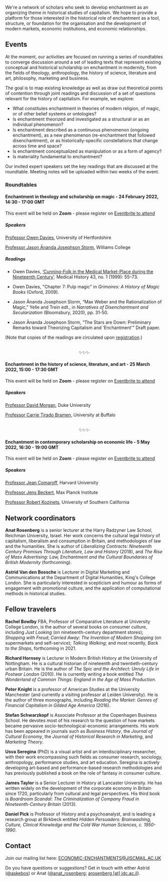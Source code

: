 We're a network of scholars who seek to develop enchantment as an organizing theme in historical studies of capitalism. We hope to provide a platform for those interested in the historical role of enchantment as a tool, structure, or foundation for the organisation and the development of modern markets, economic institutions, and economic relationships.

## Events
At the moment, our activities are focused on running a series of roundtables to converge discussion around a set of leading texts that represent existing conceptual and historical scholarship on enchantment in modernity, from the fields of theology, anthropology, the history of science, literature and art, philosophy, marketing and business.

The goal is to map existing knowledge as well as draw out theoretical points of contention through joint readings and discussion of a set of questions relevant for the history of capitalism. For example, we explore:
- What constitutes enchantment in theories of modern religion, of magic, or of other belief systems or ontologies? 
- Is enchantment theorized and investigated as a structural or as an individual phenomenon? 
- Is enchantment described as a continuous phenomenon (ongoing enchantment), as a new phenomenon (re-enchantment that followed disenchantment), or as historically-specific constellations that change across time and space? 
- Is enchantment conceptualized as manipulation or as a form of agency?
- Is materiality fundamental to enchantment? 

Our invited expert speakers set the key readings that are discussed at the roundtable. Meeting notes will be uploaded within two weeks of the event.

### Roundtables


#### Enchantment in theology and scholarship on magic - 24 February 2022, 14:30 - 17:00 GMT
This event will be held on **Zoom** - please register on [Eventbrite to attend](https://www.eventbrite.co.uk/e/enchantment-in-the-history-of-capitalism-roundtable-1-on-magic-theology-tickets-205667867127)

##### Speakers
[Professor Owen Davies](https://researchprofiles.herts.ac.uk/portal/en/persons/owen-davies(f0d6f1f0-37f4-4107-bb4c-91e2d36fab2e).html), University of Hertfordshire

[Professor Jason Ānanda Josephson Storm](https://religion.williams.edu/faculty/jason-josephson/), Williams College

##### Readings
- Owen Davies, [‘Cunning-Folk in the Medical Market-Place during the Nineteenth Century’](https://doi.org/10.1017/S0025727300064711). Medical History 43, no. 1 (1999): 55–73.

- Owen Davies, "Chapter 7: Pulp magic" in *Grimoires: A History of Magic Books* (Oxford, 2009).

- Jason Ānanda Josephson Storm, “Max Weber and the Rationalization of Magic,” Yelle and Trein edt., in *Narratives of Disenchantment and Secularization* (Bloomsbury, 2020), pp. 31-50. 

- Jason Ānanda Josephson Storm, “The Stars are Down: Preliminary Remarks toward Theorizing Capitalism and ‘Enchantment'” Draft paper.

(Note that copies of the readings are circulated upon [registration](https://www.eventbrite.co.uk/e/enchantment-in-the-history-of-capitalism-roundtable-1-on-magic-theology-tickets-205667867127).)

<p align=center><br>✨✨✨</p>

####  Enchantment in the history of science, literature, and art - 25 March 2022, 15:00 - 17:30 GMT
This event will be held on **Zoom** - please register on [Eventbrite to attend](https://www.eventbrite.co.uk/e/enchantment-in-the-history-of-capitalism-roundtable-2-tickets-243101793007)

##### Speakers
[Professor David Morgan](https://scholars.duke.edu/person/david.morgan), Duke University

[Professor Carrie Tirado Bramen](https://www.buffalo.edu/cas/english/faculty/faculty_directory.host.html/content/shared/cas/english/profiles/bramen-carrie-tirado.html), University at Buffalo

<p align=center><br>✨✨✨</p>

#### Enchantment in contemporary scholarship on economic life - 5 May 2022, 16:30 - 19:00 GMT
This event will be held on **Zoom** - please register on [Eventbrite to attend](https://www.eventbrite.co.uk/e/enchantment-in-the-history-of-capitalism-roundtable-3-tickets-243104290477)

##### Speakers
[Professor Jean Comaroff](https://anthropology.fas.harvard.edu/people/jean-comaroff), Harvard University

[Professor Jens Beckert](https://www.mpifg.de/people/jb1/index_en.asp), Max Planck Institute

[Professor Robert Kozinets](https://annenberg.usc.edu/faculty/robert-kozinets), University of Southern California


## Network coordinators
**Anat Rosenberg** is a senior lecturer at the Harry Radzyner Law School, Reichman University, Israel. Her work concerns the cultural legal history of capitalism, liberalism and consumption in Britain, and methodologies of law and the humanities. She is author of *Liberalizing Contracts: Nineteenth Century Promises Through Literature, Law and History* (2018), and *The Rise of Mass Advertising: Law, Enchantment and the Cultural Boundaries of British Modernity* (forthcoming).

**Astrid Van den Bossche** is Lecturer in Digital Marketing and Communications at the Department of Digital Humanities, King's College London. She is particularly interested in scepticism and humour as forms of engagement with promotional culture, and the application of computational methods in historical studies. 


## Fellow travelers
**Rachel Bowlby** FBA, Professor of Comparative Literature at University College London, is the author of several books on consumer culture, including *Just Looking* (on nineteenth-century department stores); *Shopping with Freud*; *Carried Away: The Invention of Modern Shopping* (on supermarkets and self-service); *Talking Walking*; and most recently, *Back to the Shops*, forthcoming in 2021. 

**Richard Hornsey** is Lecturer in Modern British History at the University of Nottingham. He is a cultural historian of nineteenth and twentieth-century urban Britain. He is the author of *The Spic and the Architect: Unruly Life in Postwar London* (2010). He is currently writing a book entitled *The Wonderland of Common Things: England in the Age of Mass Production*. 

**Peter Knight** is a professor of American Studies at the University Manchester (and currently a visiting professor at Leiden University). He is the author of three monographs, including *Reading the Market: Genres of Financial Capitalism in Gilded Age America* (2016). 

**Stefan Schwarzkopf** is Associate Professor at the Copenhagen Business School. He devotes most of his research to the question of how markets became pervasive socio-technological-economic arrangements. His work has been appeared in journals such as *Business History*, the *Journal of Cultural Economy*, the *Journal of Historical Research in Marketing*, and *Marketing Theory*. 

**Usva Seregina** (PhD) is a visual artist and an interdisciplinary researcher, with their work encompassing such fields as consumer research, sociology, anthropology, performance studies, and art education. Seregina is actively developing art-based and performance-based research methodologies and has previously published a book on the role of fantasy in consumer culture. 

**James Taylor** is a Senior Lecturer in History at Lancaster University. He has written widely on the development of the corporate economy in Britain since 1720, particularly from cultural and legal perspectives. His third book is *Boardroom Scandal: The Criminalization of Company Fraud in Nineteenth-Century Britain* (2013). 

**Daniel Pick**  is Professor of History and a psychoanalyst, and is leading a research group at Birkbeck entitled *Hidden Persuaders: Brainwashing, Culture, Clinical Knowledge and the Cold War Human Sciences, c. 1950-1990*.

## Contact
Join our mailing list here: [ECONOMIC-ENCHANTMENTS@JISCMAIL.AC.UK](https://www.jiscmail.ac.uk/cgi-bin/webadmin?SUBED1=ECONOMIC-ENCHANTMENTS&A=1)

Do you have questions or suggestions? Get in touch with either Astrid ([@askebos](https://twitter.com/askebos)) or Anat ([@anat_rosenberg](https://twitter.com/anat_rosenberg); [arosenberg [at] idc.ac.il](mailto:arosenberg@idc.ac.il)).
